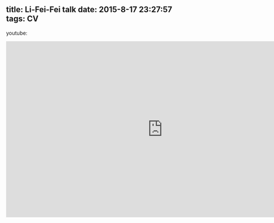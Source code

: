 title: Li-Fei-Fei talk
date: 2015-8-17 23:27:57
tags: CV
---

youtube:

<iframe width="854" height="480" src="https://www.youtube.com/embed/LosXWG2Vn8I" frameborder="0" allowfullscreen></iframe>

<!--more-->
